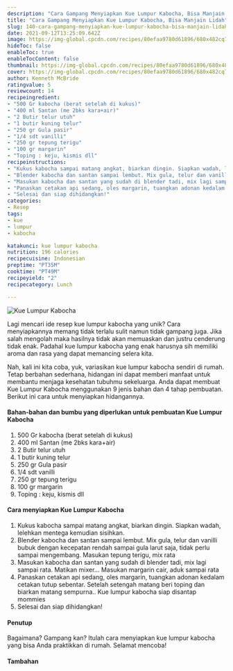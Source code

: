 ```yaml
---
description: "Cara Gampang Menyiapkan Kue Lumpur Kabocha, Bisa Manjain Lidah"
title: "Cara Gampang Menyiapkan Kue Lumpur Kabocha, Bisa Manjain Lidah"
slug: 140-cara-gampang-menyiapkan-kue-lumpur-kabocha-bisa-manjain-lidah
date: 2021-09-12T13:25:09.642Z
image: https://img-global.cpcdn.com/recipes/80efaa9780d61896/680x482cq70/kue-lumpur-kabocha-foto-resep-utama.jpg
hideToc: false
enableToc: true
enableTocContent: false
thumbnail: https://img-global.cpcdn.com/recipes/80efaa9780d61896/680x482cq70/kue-lumpur-kabocha-foto-resep-utama.jpg
cover: https://img-global.cpcdn.com/recipes/80efaa9780d61896/680x482cq70/kue-lumpur-kabocha-foto-resep-utama.jpg
author: Kenneth McBride
ratingvalue: 5
reviewcount: 14
recipeingredient:
- "500 Gr kabocha (berat setelah di kukus)"
- "400 ml Santan (me 2bks kara+air)"
- "2 Butir telur utuh"
- "1 butir kuning telur"
- "250 gr Gula pasir"
- "1/4 sdt vanilli"
- "250 gr tepung terigu"
- "100 gr margarin"
- "Toping : keju, kismis dll"
recipeinstructions:
- "Kukus kabocha sampai matang angkat, biarkan dingin. Siapkan wadah, lelehkan mentega kemudian sisihkan."
- "Blender kabocha dan santan sampai lembut. Mix gula, telur dan vanilli bubuk dengan kecepatan rendah sampai gula larut saja, tidak perlu sampai mengembang. Masukan tepung terigu, mix rata"
- "Masukan kabocha dan santan yang sudah di blender tadi, mix lagi sampai rata. Matikan mixer... Masukan margarin cair, aduk sampai rata"
- "Panaskan cetakan api sedang, oles margarin, tuangkan adonan kedalam cetakan tutup sebentar. Setelah setengah matang beri toping dan biarkan matang sempurna.. Kue lumpur kabocha siap disantap mommies"
- "Selesai dan siap dihidangkan!"
categories:
- Resep
tags:
- kue
- lumpur
- kabocha

katakunci: kue lumpur kabocha 
nutrition: 196 calories
recipecuisine: Indonesian
preptime: "PT35M"
cooktime: "PT49M"
recipeyield: "2"
recipecategory: Lunch

---
```



![Kue Lumpur Kabocha](https://img-global.cpcdn.com/recipes/80efaa9780d61896/680x482cq70/kue-lumpur-kabocha-foto-resep-utama.jpg)

Lagi mencari ide resep kue lumpur kabocha yang unik? Cara menyiapkannya memang tidak terlalu sulit namun tidak gampang juga. Jika salah mengolah maka hasilnya tidak akan memuaskan dan justru cenderung tidak enak. Padahal kue lumpur kabocha yang enak harusnya sih memiliki aroma dan rasa yang dapat memancing selera kita.




Nah, kali ini kita coba, yuk, variasikan kue lumpur kabocha sendiri di rumah. Tetap berbahan sederhana, hidangan ini dapat memberi manfaat untuk membantu menjaga kesehatan tubuhmu sekeluarga. Anda dapat membuat Kue Lumpur Kabocha menggunakan 9 jenis bahan dan 4 tahap pembuatan. Berikut ini cara untuk menyiapkan hidangannya.

<!--inarticleads1-->

#### Bahan-bahan dan bumbu yang diperlukan untuk pembuatan Kue Lumpur Kabocha

1. 500 Gr kabocha (berat setelah di kukus)
1. 400 ml Santan (me 2bks kara+air)
1. 2 Butir telur utuh
1. 1 butir kuning telur
1. 250 gr Gula pasir
1. 1/4 sdt vanilli
1. 250 gr tepung terigu
1. 100 gr margarin
1. Toping : keju, kismis dll

<!--inarticleads2-->

#### Cara menyiapkan Kue Lumpur Kabocha

1. Kukus kabocha sampai matang angkat, biarkan dingin. Siapkan wadah, lelehkan mentega kemudian sisihkan.
1. Blender kabocha dan santan sampai lembut. Mix gula, telur dan vanilli bubuk dengan kecepatan rendah sampai gula larut saja, tidak perlu sampai mengembang. Masukan tepung terigu, mix rata
1. Masukan kabocha dan santan yang sudah di blender tadi, mix lagi sampai rata. Matikan mixer... Masukan margarin cair, aduk sampai rata
1. Panaskan cetakan api sedang, oles margarin, tuangkan adonan kedalam cetakan tutup sebentar. Setelah setengah matang beri toping dan biarkan matang sempurna.. Kue lumpur kabocha siap disantap mommies
1. Selesai dan siap dihidangkan!

#### Penutup

Bagaimana? Gampang kan? Itulah cara menyiapkan kue lumpur kabocha yang bisa Anda praktikkan di rumah. Selamat mencoba!

#### Tambahan



